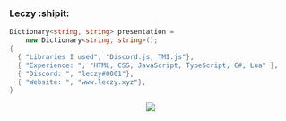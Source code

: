 ### Leczy :shipit:

```csharp
Dictionary<string, string> presentation =
    new Dictionary<string, string>();
{
  { "Libraries I used", "Discord.js, TMI.js"},
  { "Experience: ", "HTML, CSS, JavaScript, TypeScript, C#, Lua" },
  { "Discord: ", "leczy#0001"},
  { "Website: ", "www.leczy.xyz"},
}
```

<p align="center">
    <img align="center" src="https://github-readme-stats.vercel.app/api?username=leeczy&show_icons=true&theme=radical&hide_border=true&locale=es&border_radius=23%" />
</p>
